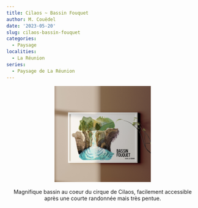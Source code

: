 ```yaml
---
title: Cilaos ~ Bassin Fouquet
author: M. Couëdel
date: '2023-05-20'
slug: cilaos-bassin-fouquet
categories:
  - Paysage
localities:
  - La Réunion
series:
  - Paysage de La Réunion
---
```

<center>
<img alt="Bassin Fouquet à Cilaos" src="images/2023-06_BassinFouquet.jpg" width=50%> 

Magnifique bassin au coeur du cirque de Cilaos, facilement accessible après une courte randonnée mais très pentue.
 </center>
